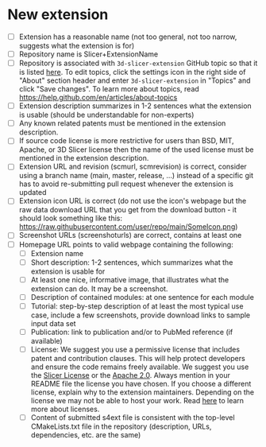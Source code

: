 <!--
Thank you for contributing to 3D Slicer!
- To add a new extension with this pull request: Please keep content of "New extension" section and put an 'x' in the brackets for each todo item to indicate that you have accomplished that prerequisite.
- To update an existing extension with this pull request: Please delete all text in this template and just describe which extension is updated and optionally tell us in a sentence what has been changed. To make extension updates easier in the future you may consider replacing specific git hash in your s4ext file by a branch name (for example: `master` for Slicer Preview Releases; `(majorVersion).(minorVersion)` such as `4.10` for Slicer Stable Releases).
-->

# New extension

<!-- To make sure users can find your extension, understand what it is intended for and how to use it, please complete the checklist below. You do not need to complete all the item by the time you submit the pull request, but most likely the changes will only be merged if all the tasks are done. See more information about the submission process here: https://slicer.readthedocs.io/en/latest/developer_guide/extensions.html -->

- [ ] Extension has a reasonable name (not too general, not too narrow, suggests what the extension is for)
- [ ] Repository name is Slicer+ExtensionName
- [ ] Repository is associated with `3d-slicer-extension` GitHub topic so that it is listed [here](https://github.com/topics/3d-slicer-extension). To edit topics, click the settings icon in the right side of "About" section header and enter `3d-slicer-extension` in "Topics" and click "Save changes". To learn more about topics, read https://help.github.com/en/articles/about-topics
- [ ] Extension description summarizes in 1-2 sentences what the extension is usable (should be understandable for non-experts)
- [ ] Any known related patents must be mentioned in the extension description.
- [ ] If source code license is more restrictive for users than BSD, MIT, Apache, or 3D Slicer license then the name of the used license must be mentioned in the extension description.
- [ ] Extension URL and revision (scmurl, scmrevision) is correct, consider using a branch name (main, master, release, ...) instead of a specific git has to avoid re-submitting pull request whenever the extension is updated
- [ ] Extension icon URL is correct (do not use the icon's webpage but the raw data download URL that you get from the download button - it should look something like this: https://raw.githubusercontent.com/user/repo/main/SomeIcon.png)
- [ ] Screenshot URLs (screenshoturls) are correct, contains at least one
- [ ] Homepage URL points to valid webpage containing the following:
  - [ ] Extension name
  - [ ] Short description: 1-2 sentences, which summarizes what the extension is usable for
  - [ ] At least one nice, informative image, that illustrates what the extension can do. It may be a screenshot.
  - [ ] Description of contained modules: at one sentence for each module
  - [ ] Tutorial: step-by-step description of at least the most typical use case, include a few screenshots, provide download links to sample input data set
  - [ ] Publication: link to publication and/or to PubMed reference (if available)
  - [ ] License: We suggest you use a permissive license that includes patent and contribution clauses.  This will help protect developers and ensure the code remains freely available.  We suggest you use the [Slicer License](https://github.com/Slicer/Slicer/blob/master/License.txt) or the [Apache 2.0](https://www.apache.org/licenses/LICENSE-2.0). Always mention in your README file the license you have chosen.  If you choose a different license, explain why to the extension maintainers. Depending on the license we may not be able to host your work. Read [here](https://opensource.guide/legal/#which-open-source-license-is-appropriate-for-my-project) to learn more about licenses.
  - [ ] Content of submitted s4ext file is consistent with the top-level CMakeLists.txt file in the repository (description, URLs, dependencies, etc. are the same)

<!-- If you have any questions or comments then please describe them here. -->
